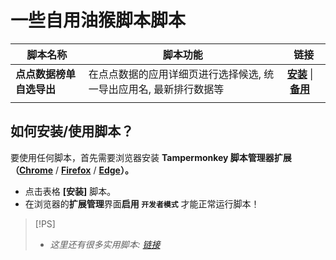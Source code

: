 # 一些自用油猴脚本脚本


| 脚本名称                  | 脚本功能                                                           | 链接                                                                                                                                              |
| ------------------------- | ------------------------------------------------------------------ | ------------------------------------------------------------------------------------------------------------------------------------------------- |
| **点点数据榜单 自选导出** | 在点点数据的应用详细页进行选择候选, 统一导出应用名, 最新排行数据等 | **[安装](https://greasyfork.org/zh-CN/scripts/526647)** \| **[备用](https://gitee.com/dethanzhang/user-script/raw/main/DianDianSelect.user.js)** |
|                           |                                                                    |                                                                                                                                                   |

## 如何安装/使用脚本？

要使用任何脚本，首先需要浏览器安装 **Tampermonkey  脚本管理器扩展（[Chrome](https://pan.lanpw.com/b073l8d1e)** / **[Firefox](https://addons.mozilla.org/firefox/addon/tampermonkey/)** / **[Edge](https://microsoftedge.microsoft.com/addons/detail/tampermonkey/iikmkjmpaadaobahmlepeloendndfphd?hl=zh-CN)）。**

- 点击表格 **\[安装\]** 脚本。
- 在浏览器的**扩展管理**界面**启用 `开发者模式`** 才能正常运行脚本！

> [!PS]
>
> - _这里还有很多实用脚本: [链接](https://github.com/XIU2/UserScript)_

